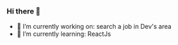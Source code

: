 ### Hi there 👋

- 🔭 I’m currently working on: search a job in Dev's area
- 🌱 I’m currently learning: ReactJs

